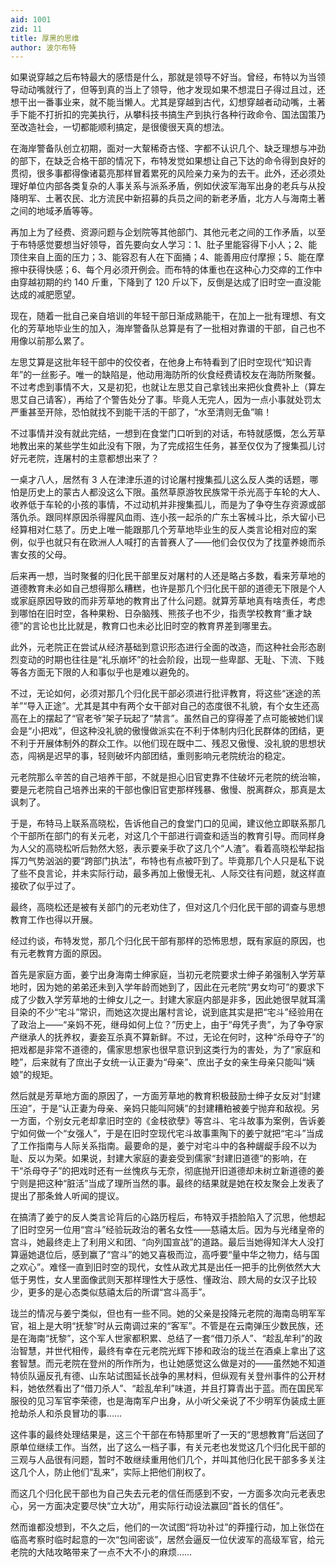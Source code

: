 ```yaml
---
aid: 1001
zid: 11
title: 厚黑的思维
author: 波尔布特
---
```


如果说穿越之后布特最大的感悟是什么，那就是领导不好当。曾经，布特以为当领导动动嘴就行了，但等到真的当上了领导，他才发现如果不想混日子得过且过，还想干出一番事业来，就不能当懒人。尤其是穿越到古代，幻想穿越者动动嘴，土著手下能不打折扣的完美执行，从攀科技书搞生产到执行各种行政命令、国法国策乃至改造社会，一切都能顺利搞定，是很傻很天真的想法。

在海岸警备队创立初期，面对一大幚稀奇古怪、字都不认识几个、缺乏理想与冲劲的部下，在缺乏合格干部的情况下，布特发觉如果想让自己下达的命令得到良好的贯彻，很多事都得像诸葛亮那样冒着累死的风险亲力亲为的去干。此外，还必须处理好单位内部各类复杂的人事关系与派系矛盾，例如伏波军海军出身的老兵与从投降明军、土著农民、北方流民中新招募的兵员之间的新老矛盾，北方人与海南土著之间的地域矛盾等等。

再加上为了经费、资源问题与企划院等其他部门、其他元老之间的工作矛盾，以至于布特感觉要想当好领导，首先要向女人学习：1、肚子里能容得下小人；2、能顶住来自上面的压力；3、能容忍有人在下面捅；4、能善用应付摩擦；5、能在摩擦中获得快感；6、每个月必须开例会。而布特的体重也在这种心力交瘁的工作中由穿越初期的约 140 斤重，下降到了 120 斤以下，反倒是达成了旧时空一直没能达成的减肥愿望。

现在，随着一批自己亲自培训的年轻干部日渐成熟能干，在加上一批有理想、有文化的芳草地毕业生的加入，海岸警备队总算是有了一批相对靠谱的干部，自己也不用像以前那么累了。

左思艾算是这批年轻干部中的佼佼者，在他身上布特看到了旧时空现代“知识青年”的一丝影子。唯一的缺陷是，他动用海防所的伙食经费请校友在海防所聚餐。不过考虑到事情不大，又是初犯，也就让左思艾自己拿钱出来把伙食费补上（算左思艾自己请客），再给了个警告处分了事。毕竟人无完人，因为一点小事就处罚太严重甚至开除，恐怕就找不到能干活的干部了，“水至清则无鱼”嘛！

不过事情并没有就此完结，一想到在食堂门口听到的对话，布特就感慨，怎么芳草地教出来的某些学生如此没有下限，为了完成招生任务，甚至仅仅为了搜集孤儿讨好元老院，连屠村的主意都想出来了？

一桌才八人，居然有 3 人在津津乐道的讨论屠村搜集孤儿这么反人类的话题，哪怕是历史上的蒙古人都没这么下限。虽然草原游牧民族常干杀光高于车轮的大人、收养低于车轮的小孩的事情，不过动机并非搜集孤儿，而是为了争夺生存资源或部落仇杀。跟同样原因杀得腥风血雨、连小孩一起杀的广东土客械斗比，杀大留小已经算相对仁慈了。历史上唯一能跟那几个芳草地毕业生的反人类言论相对应的案例，似乎也就只有在欧洲人人喊打的吉普赛人了——他们会仅仅为了找童养媳而杀害女孩的父母。

后来再一想，当时聚餐的归化民干部里反对屠村的人还是略占多数，看来芳草地的道德教育未必如自己想得那么糟糕，也许是那几个归化民干部的道德无下限是个人或家庭原因导致的而非芳草地的教育出了什么问题。就算芳草地真有啥责任，考虑到哪怕在旧时空，各种果粉、日杂脑残、熊孩子也不少，指责学校教育“重才缺德”的言论也比比就是，教育口也未必比旧时空的教育界差到哪里去。

此外，元老院正在尝试从经济基础到意识形态进行全面的改造，而这种社会形态剧烈变动的时期也往往是“礼乐崩坏”的社会阶段，出现一些卑鄙、无耻、下流、下贱等各方面无下限的人和事似乎也是难以避免的。

不过，无论如何，必须对那几个归化民干部必须进行批评教育，将这些“迷途的羔羊”“导入正途”。尤其是其中有两个女干部对自己的态度很不礼貌，有个女生还高高在上的摆起了“官老爷”架子玩起了“禁言”。虽然自己的穿得差了点可能被她们误会是“小把戏”，但这种没礼貌的傲慢做派实在不利于体制内归化民群体的团结，更不利于开展体制外的群众工作。以他们现在既中二、残忍又傲慢、没礼貌的思想状态，闯祸是迟早的事，轻则破坏内部团结，重则影响元老院统治的稳定。

元老院那么辛苦的自己培养干部，不就是担心旧官吏靠不住破坏元老院的统治嘛，要是元老院自己培养出来的干部也像旧官吏那样残暴、傲慢、脱离群众，那真是太讽刺了。

于是，布特马上联系高晓松，告诉他自己的食堂门口的见闻，建议他立即联系那几个干部所在部门的有关元老，对这几个干部进行调查和适当的教育引导。而同样身为人父的高晓松听后勃然大怒，表示要亲手砍了这几个“人渣”。看着高晓松举起指挥刀气势汹汹的要“跨部门执法”，布特也有点被吓到了。毕竟那几个人只是私下说了些不良言论，并未实际行动，最多再加上傲慢无礼、人际交往有问题，就这样直接砍了似乎过了。

最终，高晓松还是被有关部门的元老劝住了，但对这几个归化民干部的调查与思想教育工作也得以开展。

经过约谈，布特发觉，那几个归化民干部有那样的恐怖思想，既有家庭的原因，也有元老教育方面的原因。

首先是家庭方面，姜宁出身海南士绅家庭，当初元老院要求士绅子弟强制入学芳草地时，因为她的弟弟还未到入学年龄而她到了，因此在元老院“男女均可”的要求下成了少数入学芳草地的士绅女儿之一。封建大家庭内部是非多，因此她很早就耳濡目染的不少“宅斗”常识，而她这次提出屠村言论，说到底其实是把“宅斗”经验用在了政治上——“亲妈不死，继母如何上位？”历史上，由于“母凭子贵”，为了争夺家产继承人的抚养权，妻妾互杀真不算新鲜。不过，无论在何时，这种“杀母夺子”的把戏都是非常不道德的，儒家思想家也很早意识到这类行为的害处，为了“家庭和睦”，后来就有了庶出子女统一认正妻为“母亲”、庶出子女的亲生母亲只能叫“姨娘”的规矩。

然后就是芳草地方面的原因了，一方面芳草地的教育积极鼓励士绅子女反对“封建压迫”，于是“认正妻为母亲、亲妈只能叫阿姨”的封建糟粕被姜宁抛弃和敌视。另一方面，个别女元老却拿旧时空的《金枝欲孽》等宫斗、宅斗故事为案例，告诉姜宁如何做一个“女强人”，于是在旧时空现代宅斗故事熏陶下的姜宁就把“宅斗”当成了工作指南与人际关系指南。最要命的是，姜宁对宅斗中的各种龌龊手段不以为耻、反以为荣。如果说，封建大家庭的妻妾受到儒家“封建旧道德”的影响，在干“杀母夺子”的把戏时还有一丝愧疚与无奈，彻底抛开旧道德却未树立新道德的姜宁则是把这种“脏活”当成了理所当然的事。最终的结果就是她在校友聚会上发表了提出了那条耸人听闻的提议。

在搞清了姜宁的反人类言论背后的心路历程后，布特双手捂脸陷入了沉思，他想起了旧时空另一位用“宫斗”经验玩政治的著名女性——慈禧太后。因为与光绪皇帝的宫斗，她最终走上了利用义和团、“向列国宣战”的道路。最后当她得知洋大人没打算逼她退位后，感到赢了“宫斗”的她又喜极而泣，高呼要“量中华之物力，结与国之欢心”。难怪一直到旧时空的现代，女性从政尤其是出任一把手的比例依然大大低于男性，女人里面像武则天那样理性大于感性、懂政治、顾大局的女汉子比较少，更多的是心态类似慈禧太后的所谓“宫斗高手”。

珑兰的情况与姜宁类似，但也有一些不同。她的父亲是投降元老院的海南岛明军军官，祖上是大明“抚黎”时从云南调过来的“客军”。不管是在云南弹压少数民族，还是在海南“抚黎”，这个军人世家都积累、总结了一套“借刀杀人”、“趁乱牟利”的政治智慧，并世代相传，最终有幸在元老院光辉下掺和政治的珑兰在酒桌上拿出了这套智慧。而元老院在登州的所作所为，也让她感觉这么做是对的——虽然她不知道特侦队逼反孔有德、山东站试图延长战争的黑材料，但纵观有关登州事件的公开材料，她依然看出了“借刀杀人”、“趁乱牟利”味道，并且打算青出于蓝。而在国民军服役的见习军官李荣德，也是海南军户出身，从小听父亲说了不少明军伪装成土匪抢劫杀人和杀良冒功的事……

这件事的最终处理结果是，这三个干部在布特那里听了一天的“思想教育”后送回了原单位继续工作。当然，出了这么一档子事，有关元老也发觉这几个归化民干部的三观与人品很有问题，暂时不敢继续重用他们几个，并叫其他归化民干部多多关注这几个人，防止他们“乱来”，实际上把他们削权了。

而这几个归化民干部也为自己失去元老的信任而感到不安，一方面多次向元老表忠心，另一方面决定要尽快“立大功”，用实际行动设法赢回“首长的信任”。

然而谁都没想到，不久之后，他们的一次试图“将功补过”的莽撞行动，加上张岱在临高考察时临时起意的一次“包间密谈”，居然会逼反一位伏波军的高级军官，给元老院的大陆攻略带来了一点不大不小的麻烦……
